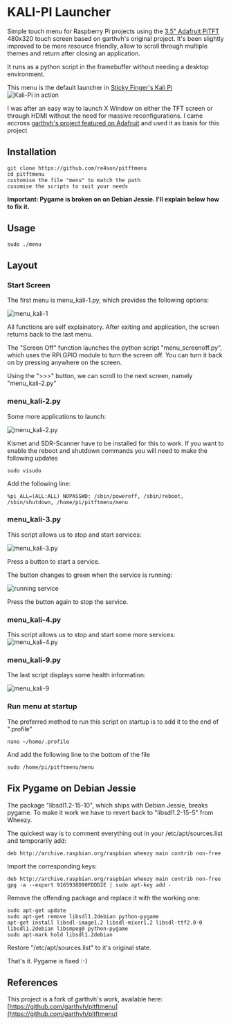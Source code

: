 # KALI-PI Launcher

Simple touch menu for Raspberry Pi projects using the [3.5" Adafruit PiTFT](http://www.adafruit.com/products/2097) 480x320 touch screen based on garthvh's original project.
It's been slightly improved to be more resource friendly, allow to scroll through multiple themes and return after closing an application.

It runs as a python script in the framebuffer without needing a desktop environment.

This menu is the default launcher in [Sticky Finger's Kali Pi](http://www.whitedome.com.au/kali-pi)
![Kali-Pi in action](http://whitedome.com.au/re4son/wp-content/uploads/2015/11/2015.11-Kali-Pi-Drone_small2.jpg)

I was after an easy way to launch X Window on either the TFT screen or through HDMI without the need for massive reconfigurations.
I came accross [garthvh's project featured on Adafruit](https://blog.adafruit.com/2015/05/08/simple-pitft-touchpi-menu-system-piday-raspberrypi-raspberry_pi/) and used it as basis for this project


## Installation

    git clone https://github.com/re4son/pitftmenu
    cd pitftmenu
    customise the file "menu" to match the path
    cusomise the scripts to suit your needs
    
**Important: Pygame is broken on on Debian Jessie. I'll explain below how to fix it.**

## Usage
	sudo ./menu
    
## Layout

### Start Screen

The first menu is menu_kali-1.py, which provides the following options:

![menu_kali-1](http://whitedome.com.au/re4son/wp-content/uploads/2015/11/kali-pi_01-menu_kali-1.png)

All functions are self explainatory.
After exiting and application, the screen returns back to the last menu.

The "Screen Off" function launches the python script "menu_screenoff.py", which uses the RPi.GPIO module to turn the screen off.
You can turn it back on by pressing anywhere on the screen.

Using the ">>>" button, we can scroll to the next screen, namely "menu_kali-2.py"

### menu_kali-2.py

Some more applications to launch:

![menu_kali-2.py](http://whitedome.com.au/re4son/wp-content/uploads/2015/11/kali-pi_03-menu_kali-2.png)

Kismet and SDR-Scanner have to be installed for this to work.
If you want to enable the reboot and shutdown commands you will need to make the following updates

    sudo visudo
Add the following line:

    %pi	ALL=(ALL:ALL) NOPASSWD: /sbin/poweroff, /sbin/reboot, /sbin/shutdown, /home/pi/pitftmenu/menu

### menu_kali-3.py

This script allows us to stop and start services:

![menu_kali-3.py](http://whitedome.com.au/re4son/wp-content/uploads/2015/11/kali-pi_06-menu_kali-3.png)

Press a button to start a service.

The button changes to green when the service is running:

![running service](http://whitedome.com.au/re4son/wp-content/uploads/2015/11/kali-pi_09-services-on.png)

Press the button again to stop the service.

### menu_kali-4.py

This script allows us to stop and start some more services:
![menu_kali-4.py](http://whitedome.com.au/re4son/wp-content/uploads/2015/11/kali-pi_10-1-menu_kali-4.png)

### menu_kali-9.py
The last script displays some health information:

![menu_kali-9](http://whitedome.com.au/re4son/wp-content/uploads/2015/11/kali-pi_10-menu_kali-9.png)

### Run menu at startup

The preferred method to run this script on startup is to add it to the end of ".profile"

    nano ~/home/.profile

And add the following line to the bottom of the file

    sudo /home/pi/pitftmenu/menu
    
## Fix Pygame on Debian Jessie
The package "libsdl1.2-15-10", which ships with Debian Jessie, breaks pygame.
To make it work we have to revert back to "libsdl1.2-15-5" from Wheezy.

The quickest way is to comment everything out in your /etc/apt/sources.list and temporarily add:

```
deb http://archive.raspbian.org/raspbian wheezy main contrib non-free
```


Import the corresponding keys:
```
deb http://archive.raspbian.org/raspbian wheezy main contrib non-free
gpg -a --export 9165938D90FDDD2E | sudo apt-key add -
```

Remove the offending package and replace it with the working one:
```
sudo apt-get update
sudo apt-get remove libsdl1.2debian python-pygame
apt-get install libsdl-image1.2 libsdl-mixer1.2 libsdl-ttf2.0-0 libsdl1.2debian libsmpeg0 python-pygame
sudo apt-mark hold libsdl1.2debian
```

Restore "/etc/apt/sources.list" to it's original state.

That's it. Pygame is fixed :-)

## References

This project is a fork of garthvh's work, available here:
[https://github.com/garthvh/pitftmenu](https://github.com/garthvh/pitftmenu)
